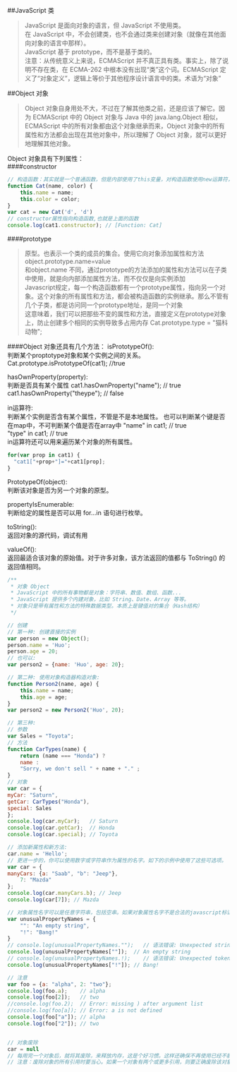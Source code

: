 ##JavaScript 类
>JavaScript 是面向对象的语言，但 JavaScript 不使用类。  
在 JavaScript 中，不会创建类，也不会通过类来创建对象（就像在其他面向对象的语言中那样）。  
JavaScript 基于 prototype，而不是基于类的。  
注意：从传统意义上来说，ECMAScript 并不真正具有类。事实上，除了说明不存在类，在 ECMA-262 中根本没有出现“类”这个词。ECMAScript 定义了“对象定义”，逻辑上等价于其他程序设计语言中的类。术语为“对象”

##Object 对象
>Object 对象自身用处不大，不过在了解其他类之前，还是应该了解它。因为 ECMAScript 中的 Object 对象与 Java 中的 java.lang.Object 相似，ECMAScript 中的所有对象都由这个对象继承而来，Object 对象中的所有属性和方法都会出现在其他对象中，所以理解了 Object 对象，就可以更好地理解其他对象。

Object 对象具有下列属性：  
####constructor  
```javascript
// 构造函数：其实就是一个普通函数，但是内部使用了this变量，对构造函数使用new运算符，就能生成实例，并且this变量会绑定在实例对象上。
function Cat(name, color) {
    this.name = name;
    this.color = color;
}
var cat = new Cat('d', 'd')
// constructor属性指向构造函数,也就是上面的函数
console.log(cat1.constructor); // [Function: Cat]
```

####prototype
>原型。也表示一个类的成员的集合。使用它向对象添加属性和方法  
object.prototype.name=value  
和object.name 不同，通过prototype的方法添加的属性和方法可以在子类中使用，就是向内部添加属性方法，而不仅仅是向实例添加  
Javascript规定，每一个构造函数都有一个prototype属性，指向另一个对象。这个对象的所有属性和方法，都会被构造函数的实例继承。那么不管有几个子类，都是访问同一个prototype地址，是同一个对象  
这意味着，我们可以把那些不变的属性和方法，直接定义在prototype对象上，防止创建多个相同的实例导致多占用内存
Cat.prototype.type = "猫科动物";

####Object 对象还具有几个方法：
isPrototypeOf():  
判断某个proptotype对象和某个实例之间的关系。  
Cat.prototype.isPrototypeOf(cat1); //true

hasOwnProperty(property):  
判断是否具有某个属性
cat1.hasOwnProperty("name"); // true
cat1.hasOwnProperty("theype"); // false

in运算符:  
判断某个实例是否含有某个属性，不管是不是本地属性。 也可以判断某个键是否在map中，不可判断某个值是否在array中
"name" in cat1; // true  
"type" in cat1; // true  
in运算符还可以用来遍历某个对象的所有属性。
```javascript
for(var prop in cat1) {  
  "cat1["+prop+"]="+cat1[prop];
}  
```

PrototypeOf(object):  
判断该对象是否为另一个对象的原型。  

propertyIsEnumerable:  
判断给定的属性是否可以用 for...in 语句进行枚举。  

toString():  
返回对象的源代码，调试有用

valueOf():  
返回最适合该对象的原始值。对于许多对象，该方法返回的值都与 ToString() 的返回值相同。

```javascript
/**
 * 对象 Object
 * JavaScript 中的所有事物都是对象：字符串、数值、数组、函数...
 * JavaScript 提供多个内建对象，比如 String、Date、Array 等等。
 * 对象只是带有属性和方法的特殊数据类型。本质上是键值对的集合（Hash结构）
 */

// 创建
// 第一种: 创建直接的实例
var person = new Object();
person.name = 'Huo';
person.age = 20;
// 也可以:
var person2 = {name: 'Huo', age: 20};

// 第二种: 使用对象构造器构造对象:
function Person2(name, age) {
    this.name = name;
    this.age = age;
}
var person2 = new Person2('Huo', 20);

// 第三种:
// 参数
var Sales = "Toyota";
// 方法
function CarTypes(name) {
    return (name === "Honda") ?
    name :
    "Sorry, we don't sell " + name + "." ;
}
// 对象
var car = {
myCar: "Saturn",
getCar: CarTypes("Honda"),
special: Sales
};
console.log(car.myCar);   // Saturn
console.log(car.getCar);  // Honda
console.log(car.special); // Toyota

// 添加新属性和新方法:
car.name = 'Hello';
// 更进一步的，你可以使用数字或字符串作为属性的名字。如下的示例中使用了这些可选项。
var car = {
manyCars: {a: "Saab", "b": "Jeep"},
    7: "Mazda"
};
console.log(car.manyCars.b); // Jeep
console.log(car[7]); // Mazda

// 对象属性名字可以是任意字符串，包括空串。如果对象属性名字不是合法的javascript标识符，它必须用""包裹。属性的名字不合法，那么便不能用.访问属性值，而是通过类数组标记("[]")访问和赋值。
var unusualPropertyNames = {
    "": "An empty string",
    "!": "Bang!"
}
// console.log(unusualPropertyNames."");   // 语法错误: Unexpected string
console.log(unusualPropertyNames[""]);  // An empty string
// console.log(unusualPropertyNames.!);    // 语法错误: Unexpected token !
console.log(unusualPropertyNames["!"]); // Bang!

// 注意
var foo = {a: "alpha", 2: "two"};
console.log(foo.a);    // alpha
console.log(foo[2]);   // two
//console.log(foo.2);  // Error: missing ) after argument list
//console.log(foo[a]); // Error: a is not defined
console.log(foo["a"]); // alpha
console.log(foo["2"]); // two


// 对象废除
car = null
// 每用完一个对象后，就将其废除，来释放内存，这是个好习惯。这样还确保不再使用已经不能访问的对象，从而防止程序设计错误的出现。
// 注意：废除对象的所有引用时要当心。如果一个对象有两个或更多引用，则要正确废除该对象，必须将其所有引用都设置为 null。
```


